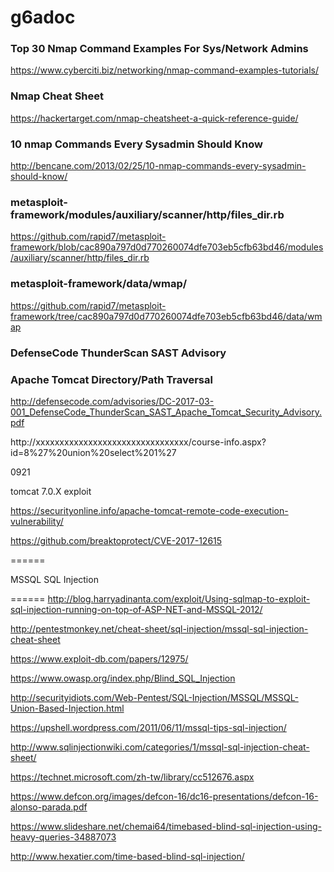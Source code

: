 # g6adoc
### Top 30 Nmap Command Examples For Sys/Network Admins
https://www.cyberciti.biz/networking/nmap-command-examples-tutorials/

### Nmap Cheat Sheet
https://hackertarget.com/nmap-cheatsheet-a-quick-reference-guide/

### 10 nmap Commands Every Sysadmin Should Know
http://bencane.com/2013/02/25/10-nmap-commands-every-sysadmin-should-know/

### metasploit-framework/modules/auxiliary/scanner/http/files_dir.rb
https://github.com/rapid7/metasploit-framework/blob/cac890a797d0d770260074dfe703eb5cfb63bd46/modules/auxiliary/scanner/http/files_dir.rb

### metasploit-framework/data/wmap/
https://github.com/rapid7/metasploit-framework/tree/cac890a797d0d770260074dfe703eb5cfb63bd46/data/wmap

### DefenseCode ThunderScan SAST Advisory
### Apache Tomcat Directory/Path Traversal
http://defensecode.com/advisories/DC-2017-03-001_DefenseCode_ThunderScan_SAST_Apache_Tomcat_Security_Advisory.pdf


http://xxxxxxxxxxxxxxxxxxxxxxxxxxxxxxxx/course-info.aspx?id=8%27%20union%20select%201%27

0921

tomcat 7.0.X exploit

https://securityonline.info/apache-tomcat-remote-code-execution-vulnerability/

https://github.com/breaktoprotect/CVE-2017-12615

======

MSSQL SQL Injection

======
http://blog.harryadinanta.com/exploit/Using-sqlmap-to-exploit-sql-injection-running-on-top-of-ASP-NET-and-MSSQL-2012/

http://pentestmonkey.net/cheat-sheet/sql-injection/mssql-sql-injection-cheat-sheet

https://www.exploit-db.com/papers/12975/

https://www.owasp.org/index.php/Blind_SQL_Injection

http://securityidiots.com/Web-Pentest/SQL-Injection/MSSQL/MSSQL-Union-Based-Injection.html

https://upshell.wordpress.com/2011/06/11/mssql-tips-sql-injection/

http://www.sqlinjectionwiki.com/categories/1/mssql-sql-injection-cheat-sheet/

https://technet.microsoft.com/zh-tw/library/cc512676.aspx

https://www.defcon.org/images/defcon-16/dc16-presentations/defcon-16-alonso-parada.pdf

https://www.slideshare.net/chemai64/timebased-blind-sql-injection-using-heavy-queries-34887073

http://www.hexatier.com/time-based-blind-sql-injection/

